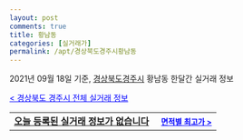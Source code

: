 ```yaml
---
layout: post
comments: true
title: 황남동
categories: [실거래가]
permalink: /apt/경상북도경주시황남동
---
```


2021년 09월 18일 기준, <a href="/apt/경상북도경주시">경상북도경주시</a> 황남동 한달간 실거래 정보

<a style="color: blue;" href="/apt/경상북도경주시">< 경상북도 경주시 전체 실거래 정보</a>
<!---- start ---->
<table>
  <tr>
    <td colspan="4" style="font-weight: bold;"><a href="/apt/경상북도경주시황남동{name_without_space}">오늘 등록된 실거래 정보가 없습니다</a> &nbsp;&nbsp;&nbsp; <a style="color: blue; font-size: smaller;" href="/apt/경상북도경주시황남동{name_without_space}">면적별 최고가 ></a></td>
  </tr>
    
</table>
<!---- end ---->
    